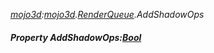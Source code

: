 _[mojo3d](../../modules/mojo3d/mojo3d-module.md):[mojo3d](../../modules/mojo3d/mojo3d-module.md).[RenderQueue](../../modules/mojo3d/mojo3d-renderqueue.md).AddShadowOps_
##### Property AddShadowOps:[Bool](../../modules/wonkey/wonkey-types-bool.md)
